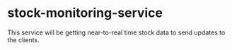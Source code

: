 # stock-monitoring-service
This service will be getting near-to-real time stock data to send updates to the clients.

